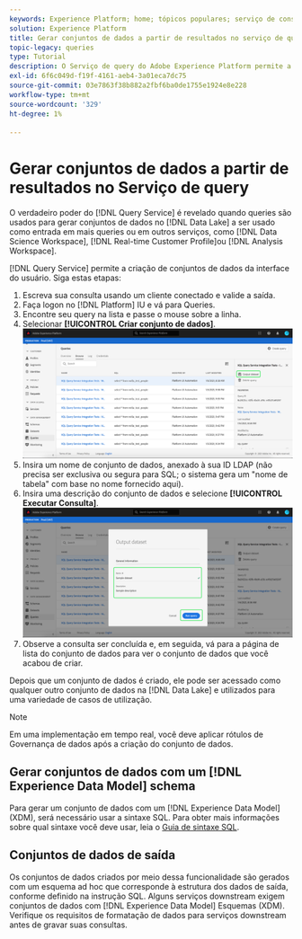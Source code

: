 ```yaml
---
keywords: Experience Platform; home; tópicos populares; serviço de consulta; serviço de consulta; gerar conjuntos de dados; gerar conjunto de dados; criar conjunto de dados;
solution: Experience Platform
title: Gerar conjuntos de dados a partir de resultados no serviço de query
topic-legacy: queries
type: Tutorial
description: O Serviço de query do Adobe Experience Platform permite a criação de conjuntos de dados da interface do usuário. Depois que um conjunto de dados é criado, ele pode ser acessado como qualquer outro conjunto de dados no Data Lake e usado para uma variedade de casos de uso.
exl-id: 6f6c049d-f19f-4161-aeb4-3a01eca7dc75
source-git-commit: 03e7863f38b882a2fbf6ba0de1755e1924e8e228
workflow-type: tm+mt
source-wordcount: '329'
ht-degree: 1%

---
```


# Gerar conjuntos de dados a partir de resultados no Serviço de query

O verdadeiro poder do [!DNL Query Service] é revelado quando queries são usados para gerar conjuntos de dados no [!DNL Data Lake] a ser usado como entrada em mais queries ou em outros serviços, como [!DNL Data Science Workspace], [!DNL Real-time Customer Profile]ou [!DNL Analysis Workspace].

[!DNL Query Service] permite a criação de conjuntos de dados da interface do usuário. Siga estas etapas:

1. Escreva sua consulta usando um cliente conectado e valide a saída.
2. Faça logon no [!DNL Platform] IU e vá para Queries.
3. Encontre seu query na lista e passe o mouse sobre a linha.
4. Selecionar **[!UICONTROL Criar conjunto de dados]**. ![Imagem](../images/ui/create-datasets/output-dataset.png)
5. Insira um nome de conjunto de dados, anexado à sua ID LDAP (não precisa ser exclusiva ou segura para SQL; o sistema gera um &quot;nome de tabela&quot; com base no nome fornecido aqui).
6. Insira uma descrição do conjunto de dados e selecione **[!UICONTROL Executar Consulta]**.![Imagem](../images/ui/create-datasets/run-query.png)
7. Observe a consulta ser concluída e, em seguida, vá para a página de lista do conjunto de dados para ver o conjunto de dados que você acabou de criar.

Depois que um conjunto de dados é criado, ele pode ser acessado como qualquer outro conjunto de dados na [!DNL Data Lake] e utilizados para uma variedade de casos de utilização.

>[!NOTE]
>
>Em uma implementação em tempo real, você deve aplicar rótulos de Governança de dados após a criação do conjunto de dados.

## Gerar conjuntos de dados com um [!DNL Experience Data Model] schema

Para gerar um conjunto de dados com um [!DNL Experience Data Model] (XDM), será necessário usar a sintaxe SQL. Para obter mais informações sobre qual sintaxe você deve usar, leia o [Guia de sintaxe SQL](../sql/syntax.md#create-table-as-select).

## Conjuntos de dados de saída

Os conjuntos de dados criados por meio dessa funcionalidade são gerados com um esquema ad hoc que corresponde à estrutura dos dados de saída, conforme definido na instrução SQL. Alguns serviços downstream exigem conjuntos de dados com [!DNL Experience Data Model] Esquemas (XDM). Verifique os requisitos de formatação de dados para serviços downstream antes de gravar suas consultas.
